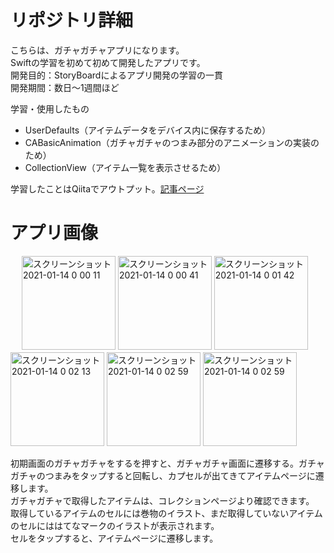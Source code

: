 # リポジトリ詳細
こちらは、ガチャガチャアプリになります。<br>
Swiftの学習を初めて初めて開発したアプリです。<br>
開発目的：StoryBoardによるアプリ開発の学習の一貫<br>
開発期間：数日〜1週間ほど<br>

学習・使用したもの
- UserDefaults（アイテムデータをデバイス内に保存するため）
- CABasicAnimation（ガチャガチャのつまみ部分のアニメーションの実装のため）
- CollectionView（アイテム一覧を表示させるため）

学習したことはQiitaでアウトプット。[記事ページ](https://qiita.com/sasao3/items/581b3f1bb9da0d4c4d89)

# アプリ画像
　
<img width="150" alt="スクリーンショット 2021-01-14 0 00 11" src="https://user-images.githubusercontent.com/43754736/104469795-40aaff80-55fc-11eb-93af-643b14b9bf86.png">
<img width="150" alt="スクリーンショット 2021-01-14 0 00 41" src="https://user-images.githubusercontent.com/43754736/104469802-4274c300-55fc-11eb-87af-4ee08101d3e2.png">
<img width="150" alt="スクリーンショット 2021-01-14 0 01 42" src="https://user-images.githubusercontent.com/43754736/104469810-44d71d00-55fc-11eb-901e-003d702689ae.png">
<img width="150" alt="スクリーンショット 2021-01-14 0 02 13" src="https://user-images.githubusercontent.com/43754736/104469821-47d20d80-55fc-11eb-9f70-8f99a60d062e.png">
<img width="150" alt="スクリーンショット 2021-01-14 0 02 59" src="https://user-images.githubusercontent.com/43754736/104469829-4a346780-55fc-11eb-8394-5abeec4cc4a0.png">
<img width="150" alt="スクリーンショット 2021-01-14 0 02 59" src="https://user-images.githubusercontent.com/43754736/104473509-689c6200-5600-11eb-96c2-8f7276572fee.png">


初期画面のガチャガチャをするを押すと、ガチャガチャ画面に遷移する。ガチャガチャのつまみをタップすると回転し、カプセルが出てきてアイテムページに遷移します。<br>
ガチャガチャで取得したアイテムは、コレクションページより確認できます。<br>
取得しているアイテムのセルには巻物のイラスト、まだ取得していないアイテムのセルにははてなマークのイラストが表示されます。<br>
セルをタップすると、アイテムページに遷移します。
